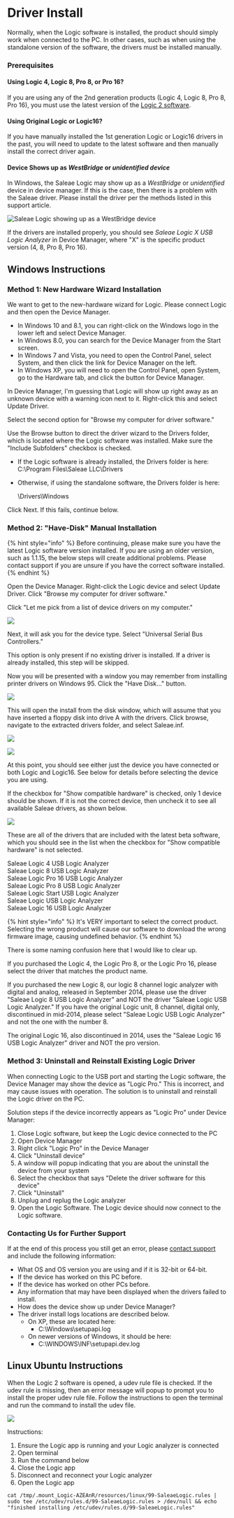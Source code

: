 # Driver Install

Normally, when the Logic software is installed, the product should simply work when connected to the PC. In other cases, such as when using the standalone version of the software, the drivers must be installed manually.

### Prerequisites

#### Using Logic 4, Logic 8, Pro 8, or Pro 16?

If you are using any of the 2nd generation products \(Logic 4, Logic 8, Pro 8, Pro 16\), you must use the latest version of the [Logic 2 software](https://www.saleae.com/downloads/).

#### Using Original Logic or Logic16?

If you have manually installed the 1st generation Logic or Logic16 drivers in the past, you will need to update to the latest software and then manually install the correct driver again.

#### Device Shows up as _WestBridge_ or _unidentified device_

In Windows, the Saleae Logic may show up as a _WestBridge_ or _unidentified_ device in device manager. If this is the case, then there is a problem with the Saleae driver. Please install the driver per the methods listed in this support article.

![Saleae Logic showing up as a WestBridge device](../.gitbook/assets/screen-shot-2020-09-10-at-4.26.44-pm.png)

If the drivers are installed properly, you should see _Saleae Logic X USB Logic Analyzer_ in Device Manager, where "X" is the specific product version \(4, 8, Pro 8, Pro 16\).

## Windows Instructions

### Method 1: New Hardware Wizard Installation

We want to get to the new-hardware wizard for Logic. Please connect Logic and then open the Device Manager.

* In Windows 10 and 8.1, you can right-click on the Windows logo in the lower left and select Device Manager.
* In Windows 8.0, you can search for the Device Manager from the Start screen.
* In Windows 7 and Vista, you need to open the Control Panel, select System, and then click the link for Device Manager on the left.
* In Windows XP,  you will need to open the Control Panel, open System, go to the Hardware tab, and click the button for Device Manager.

In Device Manager, I'm guessing that Logic will show up right away as an unknown device with a warning icon next to it. Right-click this and select Update Driver.

Select the second option for "Browse my computer for driver software."

Use the Browse button to direct the driver wizard to the Drivers folder, which is located where the Logic software was installed. Make sure the "Include Subfolders" checkbox is checked.

* If the Logic software is already installed, the Drivers folder is here: C:\Program Files\Saleae LLC\Drivers
* Otherwise, if using the standalone software, the Drivers folder is here:

  \Drivers\Windows

Click Next. If this fails, continue below.

### Method 2: "Have-Disk" Manual Installation

{% hint style="info" %}
Before continuing, please make sure you have the latest Logic software version installed. If you are using an older version, such as 1.1.15, the below steps will create additional problems. Please contact support if you are unsure if you have the correct software installed.
{% endhint %}

Open the Device Manager. Right-click the Logic device and select Update Driver. Click "Browse my computer for driver software."

Click "Let me pick from a list of device drivers on my computer."

![](https://trello-attachments.s3.amazonaws.com/57215d889e8ae939fe4a2834/630x469/8d291c47af4d57a5d080501b24ed0523/page_2.PNG)

Next, it will ask you for the device type. Select "Universal Serial Bus Controllers."

This option is only present if no existing driver is installed. If a driver is already installed, this step will be skipped.

Now you will be presented with a window you may remember from installing printer drivers on Windows 95. Click the "Have Disk..." button.

![](https://trello-attachments.s3.amazonaws.com/57215d889e8ae939fe4a2834/630x470/88234f6fb7d365deebc9cf6b5d4a4eef/page_3.PNG)

This will open the install from the disk window, which will assume that you have inserted a floppy disk into drive A with the drivers. Click browse, navigate to the extracted drivers folder, and select Saleae.inf.

![](https://trello-attachments.s3.amazonaws.com/57215d889e8ae939fe4a2834/440x239/4b72f41b11b7fba1f873df28df6261da/page_4.PNG)

![](https://trello-attachments.s3.amazonaws.com/57215d889e8ae939fe4a2834/573x427/9c75de05f81dd754af3f2fe7611ee123/page_5.PNG)

At this point, you should see either just the device you have connected or both Logic and Logic16. See below for details before selecting the device you are using.

If the checkbox for "Show compatible hardware" is checked, only 1 device should be shown. If it is not the correct device, then uncheck it to see all available Saleae drivers, as shown below.

![](https://trello-attachments.s3.amazonaws.com/57215d889e8ae939fe4a2834/629x468/cb7a842f13a54506e4b070799e692e85/page_6.PNG)

These are all of the drivers that are included with the latest beta software, which you should see in the list when the checkbox for "Show compatible hardware" is not selected.

Saleae Logic 4 USB Logic Analyzer  
Saleae Logic 8 USB Logic Analyzer  
Saleae Logic Pro 16 USB Logic Analyzer  
Saleae Logic Pro 8 USB Logic Analyzer  
Saleae Logic Start USB Logic Analyzer  
Saleae Logic USB Logic Analyzer  
Saleae Logic 16 USB Logic Analyzer

{% hint style="info" %}
It's VERY important to select the correct product. Selecting the wrong product will cause our software to download the wrong firmware image, causing undefined behavior.
{% endhint %}

There is some naming confusion here that I would like to clear up.

If you purchased the Logic 4, the Logic Pro 8, or the Logic Pro 16, please select the driver that matches the product name.

If you purchased the new Logic 8, our logic 8 channel logic analyzer with digital and analog, released in September 2014, please use the driver "Saleae Logic 8 USB Logic Analyzer" and NOT the driver "Saleae Logic USB Logic Analyzer." If you have the original Logic unit, 8 channel, digital only, discontinued in mid-2014, please select "Saleae Logic USB Logic Analyzer" and not the one with the number 8.

The original Logic 16, also discontinued in 2014, uses the "Saleae Logic 16 USB Logic Analyzer" driver and NOT the pro version.

### Method 3: Uninstall and Reinstall Existing Logic Driver

When connecting Logic to the USB port and starting the Logic software, the Device Manager may show the device as "Logic Pro." This is incorrect, and may cause issues with operation. The solution is to uninstall and reinstall the Logic driver on the PC.

Solution steps if the device incorrectly appears as "Logic Pro" under Device Manager: 

1. Close Logic software, but keep the Logic device connected to the PC
2. Open Device Manager
3. Right click "Logic Pro" in the Device Manager
4. Click "Uninstall device"
5. A window will popup indicating that you are about the uninstall the device from your system
6. Select the checkbox that says "Delete the driver software for this device"
7. Click "Uninstall"
8. Unplug and replug the Logic analyzer
9. Open the Logic Software. The Logic device should now connect to the Logic software.

### Contacting Us for Further Support

If at the end of this process you still get an error, please [contact support](https://contact.saleae.com/hc/en-us/requests/new) and include the following information:

* What OS and OS version you are using and if it is 32-bit or 64-bit.
* If the device has worked on this PC before.
* If the device has worked on other PCs before.
* Any information that may have been displayed when the drivers failed to install.
* How does the device show up under Device Manager?
* The driver install logs locations are described below.
  * On XP, these are located here: 
    * C:\Windows\setupapi.log
  * On newer versions of Windows, it should be here: 
    * C:\WINDOWS\INF\setupapi.dev.log

## Linux Ubuntu Instructions

When the Logic 2 software is opened, a udev rule file is checked. If the udev rule is missing, then an error message will popup to prompt you to install the proper udev rule file. Follow the instructions to open the terminal and run the command to install the udev file.

![](../.gitbook/assets/screen-shot-2020-10-22-at-2.48.48-pm.png)

Instructions: 

1. Ensure the Logic app is running and your Logic analyzer is connected
2. Open terminal
3. Run the command below
4. Close the Logic app
5. Disconnect and reconnect your Logic analyzer
6. Open the Logic app

`cat /tmp/.mount_Logic-AZEAnR/resources/linux/99-SaleaeLogic.rules | sudo tee /etc/udev/rules.d/99-SaleaeLogic.rules > /dev/null && echo "finished installing /etc/udev/rules.d/99-SaleaeLogic.rules"`

